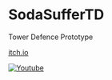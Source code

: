 # SodaSufferTD
 Tower Defence Prototype

[itch.io](https://madmonki.itch.io/sodasuffertd)

[![Youtube](https://img.youtube.com/vi/fkhPYA_Q-cQ/0.jpg)](https://www.youtube.com/watch?v=fkhPYA_Q-cQ)
